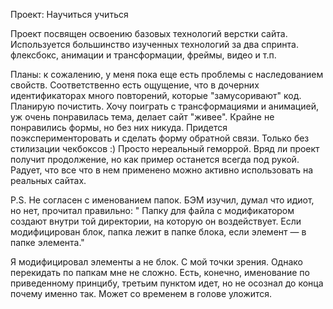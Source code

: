 Проект: Научиться учиться

Проект посвящен освоению базовых технологий верстки сайта.
Используется большинство изученных технологий за два спринта. флексбокс, анимации и трансформации, фреймы, видео и т.п.

Планы: к сожалению, у меня пока еще есть проблемы с наследованием свойств. Соответственно есть ощущение, что в дочерних идентификаторах много повторений, которые "замусоривают" код. Планирую почистить. 
Хочу поиграть с трансформациями и анимацией, уж очень понравилась тема, делает сайт "живее". Крайне не понравились формы, но без них никуда. Придется поэксперименторовать и сделать форму обратной связи. Только без стилизации чекбоксов :) Просто нереальный геморрой. 
Вряд ли проект получит продолжение, но как пример останется всегда под рукой. Радует, что все что в нем применено можно активно использовать на реальных сайтах.

P.S. Не согласен с именованием папок. БЭМ изучил, думал что идиот, но нет, прочитал правильно: 
" Папку для файла с модификатором создают внутри той директории, на которую он воздействует. Если модифицирован блок, папка лежит в папке блока, если элемент — в папке элемента." 

Я модифицировал элементы а не блок. С мой точки зрения. Однако перекидать по папкам мне не сложно. Есть, конечно, именование по приведенному принцибу, третьим пунктом идет, но не осознал до конца почему именно так. Может со временем в голове уложится.